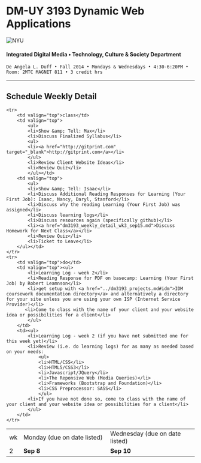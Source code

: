 # DM-UY 3193 Dynamic Web Applications

![NYU](http://ws2.polishedsolid.com/de/nyu_soe_logo.png)
#### Integrated Digital Media • Technology, Culture & Society Department

    De Angela L. Duff • Fall 2014 • Mondays & Wednesdays • 4:30-6:20PM • Room: 2MTC MAGNET 811 • 3 credit hrs

---

## Schedule Weekly Detail

<table>
<tr>
<td>wk</td>
<td>Monday (due on date listed)</td>
<td>Wednesday (due on date listed)</td>
</tr>
<!-- dates -->
    <tr>
        <td valign="top" width="4%">2</td>
        <td valign="top" width="48%"><strong>Sep 8</strong></td>
        <td valign="top" width="48%"><strong>Sep 10</strong></td>
    </tr>

    <tr>
        <td valign="top">class</td>
        <td valign="top">
            <ul>
            <li>Show &amp; Tell: Max</li>
            <li>Discuss Finalized Syllabus</li>
            <ul>
            <li><a href="http://gitprint.com" target="_blank">http://gitprint.com</a></li>
            </ul>
            <li>Review Client Website Ideas</li>
            <li>Review Quiz</li>
            </ul></td>
        <td valign="top">
            <ul>
            <li>Show &amp; Tell: Isaac</li>
            <li>Discuss Additional Reading Responses for Learning (Your First Job): Isaac, Nancy, Daryl, Stanford</li>
            <li>Discuss why the reading Learning (Your First Job) was assigned</li>
            <li>Discuss learning logs</li>
            <li>Discuss resources again (specifically github)</li>
            <li><a href="dm3193_weekly_detail_wk3_sep15.md">Discuss Homework for Next Class</a></li>
            <li>Review Quiz</li>
            <li>Ticket to Leave</li>
        </ul></td>
    </tr>
    <tr>
        <td valign="top">do</td>
        <td valign="top"><ul>
            <li>Learning Log - week 2</li>
            <li>Reading Response for PDF on basecamp: Learning (Your First Job) by Robert Leamnson</li>
            <li>get setup with <a href="../dm3193_projects.md#idm">IDM coursework documentation directory</a> and alternatively a directory for your site unless you are using your own ISP (Internet Service Provider)</li>
           <li>Come to class with the name of your client and your website idea or possibilities for a client</li>
            </ul>
        </td>
        <td><ul>
            <li>Learning Log - week 2 (if you have not submitted one for this week yet)</li>
            <li>Review (i.e. do learning logs) for as many as needed based on your needs: 
                <ul>
                <li>HTML/CSS</li>
                <li>HTML5/CSS3</li>
                <li>Javascript/JQuery</li>
                <li>The Reponsive Web (Media Queries)</li>
                <li>Frameworks (Bootstrap and Foundation)</li>
                <li>CSS Preprocessor: SASS</li>
                </ul>
            <li>If you have not done so, come to class with the name of your client and your website idea or possibilities for a client</li>
            </ul>
        </td>
    </tr>

</table>